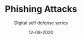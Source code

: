 ---
title: Phishing Attacks
subtitle: Digital self defense series
layout: default
modal-id: 2
date: 12-09-2020
img: blank.png
iframe: https://austincapitaldata.getoutline.com/s/fcaf6a1c-8f42-4c54-90a8-6d9daf709a92
graphheight: 700px
graphwidth: 700px
thumbnail: Phishing_200h.jpg
alt: image-alt
description: Phishing attacks are common and potentially dangerous learn what you can do to reconize and prevent them.
---